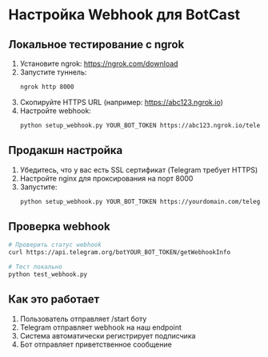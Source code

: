 # Настройка Webhook для BotCast

## Локальное тестирование с ngrok

1. Установите ngrok: https://ngrok.com/download
2. Запустите туннель:
   ```bash
   ngrok http 8000
   ```
3. Скопируйте HTTPS URL (например: https://abc123.ngrok.io)
4. Настройте webhook:
   ```bash
   python setup_webhook.py YOUR_BOT_TOKEN https://abc123.ngrok.io/telegram/webhook/YOUR_BOT_TOKEN
   ```

## Продакшн настройка

1. Убедитесь, что у вас есть SSL сертификат (Telegram требует HTTPS)
2. Настройте nginx для проксирования на порт 8000
3. Запустите:
   ```bash
   python setup_webhook.py YOUR_BOT_TOKEN https://yourdomain.com/telegram/webhook/YOUR_BOT_TOKEN
   ```

## Проверка webhook

```bash
# Проверить статус webhook
curl https://api.telegram.org/botYOUR_BOT_TOKEN/getWebhookInfo

# Тест локально
python test_webhook.py
```

## Как это работает

1. Пользователь отправляет /start боту
2. Telegram отправляет webhook на наш endpoint
3. Система автоматически регистрирует подписчика
4. Бот отправляет приветственное сообщение
